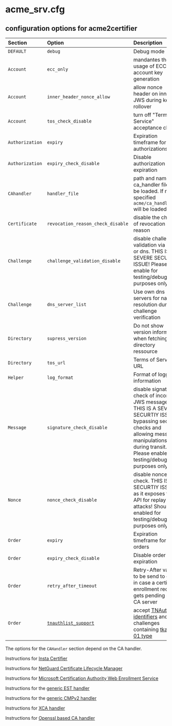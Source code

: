 <!-- markdownlint-disable  MD013 -->
# acme_srv.cfg

## configuration options for acme2certifier

| Section | Option | Description | Values | default|
| :-------| :------| :-----------| :------| :------|
| `DEFAULT` | `debug`  | Debug mode| True/False| False|
| `Account` | `ecc_only` | mandantes the usage of ECC for account key generation | True/False | False|
| `Account` | `inner_header_nonce_allow` | allow nonce header on inner JWS during key-rollover | True/False | False|
| `Account` | `tos_check_disable` | turn off "Terms of Service" acceptance check  | True/False | False|
| `Authorization` | `expiry` | Expiration timeframe for authorizations  | Integer |86400|
| `Authorization` | `expiry_check_disable` | Disable authorization expiration  | True/False | False|
| `CAhandler` | `handler_file` | path and name of ca_handler file to be loaded. If not specified `acme/ca_handler.py` will be loaded | examples/ca_handler/openssl_hander.py | `acme/ca_handler.py`|
| `Certificate` | `revocation_reason_check_disable` | disable the check of revocation reason | True/False | False|
| `Challenge` | `challenge_validation_disable` | disable challenge validation via http or dns. THIS IS A SEVERE SECURITY ISSUE! Please enable for testing/debugging purposes only. | True/False | False|
| `Challenge` | `dns_server_list` | Use own dns servers for name resolution during challenge verification| ["ip1", "ip2"] | []|
| `Directory` | `supress_version` | Do not show version information when fetching the directory ressource | True/False | False|
| `Directory` | `tos_url` | Terms of Service URL | URL | None|
| `Helper` | `log_format` | Format of logging information | check the 'LogRecord attributes' Section of the [python logging module](https://docs.python.org/3/library/logging.html)| `%(message)s`|
| `Message`| `signature_check_disable` | disable signature check of incoming JWS messages. THIS IS A SEVERE SECURTIY ISSUE bypassing security checks and allowing message manipulations during transit. Please enable for testing/debugging purposes only. | True/False | False|
| `Nonce`| `nonce_check_disable` | disable nonce check. THIS IS A SECURTIY ISSUE as it exposes the API for replay attacks! Should be enabled for testing/debugging purposes only. | True/False | False|
| `Order` | `expiry` | Expiration timeframe for orders  | Integer |86400|
| `Order` | `expiry_check_disable` | Disable order expiration  | True/False | False|
| `Order` | `retry_after_timeout` | Retry-After value to be send to client in case a certifcate enrollment request gets pending on CA server  | Integer |120|
| `Order` | [`tnauthlist_support`](tnauthlist.md) | accept [TNAuthList identifiers](https://tools.ietf.org/html/draft-ietf-acme-authority-token-tnauthlist-03) and challenges containing [tkauth-01 type](https://tools.ietf.org/html/draft-ietf-acme-authority-token-03) | True/False | False|

The options for the `CAHandler` section depend on the CA handler.

Instructions for [Insta Certifier](certifier.md)

Instructions for [NetGuard Certificate Lifecycle Manager](nclm.md)

Instructions for [Microsoft Certification Authority Web Enrollment Service](mscertsrv.md)

Instructions for the [generic EST handler](est.md)

Instructions for the [generic CMPv2 handler](cmp.md)

Instructions for [XCA handler](xca.md)

Instructions for [Openssl based CA handler](openssl.md)
